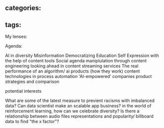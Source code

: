 categories:
  - 
tags:
  - 

My lenses:


Agenda:

AI in diversity
Misinformation
Democratizing Education
Self Expression with the help of content tools
Social agenda maniplulation through content engineering
looking ahead in content streaming services
The real performance of an algorithm/ ai products (how they work)
content technologies in process automation
'AI-empowered' companies product strategies and comparison

potential interests

What are some of the latest measure to previent racisms with imbalanced data?
Can data scientist make an scalable app business?
in the world of reinforcement learning, how can we celebrate diversity?
Is there a relationship between audio files representations and popularity/ billboard data to find "the x factor"?
